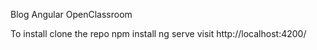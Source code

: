 
Blog Angular OpenClassroom

To install clone the repo
npm install
ng serve
visit http://localhost:4200/
